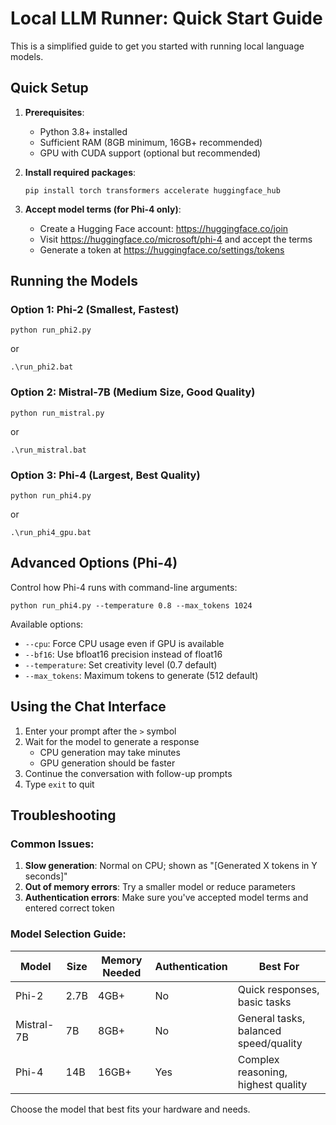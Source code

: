 # Local LLM Runner: Quick Start Guide

This is a simplified guide to get you started with running local language models.

## Quick Setup

1. **Prerequisites**:
   - Python 3.8+ installed
   - Sufficient RAM (8GB minimum, 16GB+ recommended)
   - GPU with CUDA support (optional but recommended)

2. **Install required packages**:
   ```
   pip install torch transformers accelerate huggingface_hub
   ```

3. **Accept model terms (for Phi-4 only)**:
   - Create a Hugging Face account: https://huggingface.co/join
   - Visit https://huggingface.co/microsoft/phi-4 and accept the terms
   - Generate a token at https://huggingface.co/settings/tokens

## Running the Models

### Option 1: Phi-2 (Smallest, Fastest)
```
python run_phi2.py
```
or
```
.\run_phi2.bat
```

### Option 2: Mistral-7B (Medium Size, Good Quality)
```
python run_mistral.py
```
or
```
.\run_mistral.bat
```

### Option 3: Phi-4 (Largest, Best Quality)
```
python run_phi4.py
```
or
```
.\run_phi4_gpu.bat
```

## Advanced Options (Phi-4)

Control how Phi-4 runs with command-line arguments:

```
python run_phi4.py --temperature 0.8 --max_tokens 1024
```

Available options:
- `--cpu`: Force CPU usage even if GPU is available
- `--bf16`: Use bfloat16 precision instead of float16
- `--temperature`: Set creativity level (0.7 default)
- `--max_tokens`: Maximum tokens to generate (512 default)

## Using the Chat Interface

1. Enter your prompt after the `>` symbol
2. Wait for the model to generate a response
   - CPU generation may take minutes
   - GPU generation should be faster
3. Continue the conversation with follow-up prompts
4. Type `exit` to quit

## Troubleshooting

### Common Issues:

1. **Slow generation**: Normal on CPU; shown as "[Generated X tokens in Y seconds]"
2. **Out of memory errors**: Try a smaller model or reduce parameters
3. **Authentication errors**: Make sure you've accepted model terms and entered correct token

### Model Selection Guide:

| Model | Size | Memory Needed | Authentication | Best For |
|-------|------|---------------|----------------|----------|
| Phi-2 | 2.7B | 4GB+ | No | Quick responses, basic tasks |
| Mistral-7B | 7B | 8GB+ | No | General tasks, balanced speed/quality |
| Phi-4 | 14B | 16GB+ | Yes | Complex reasoning, highest quality |

Choose the model that best fits your hardware and needs. 